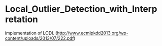 # Local_Outlier_Detection_with_Interpretation
implementation of LODI. (http://www.ecmlpkdd2013.org/wp-content/uploads/2013/07/222.pdf)
